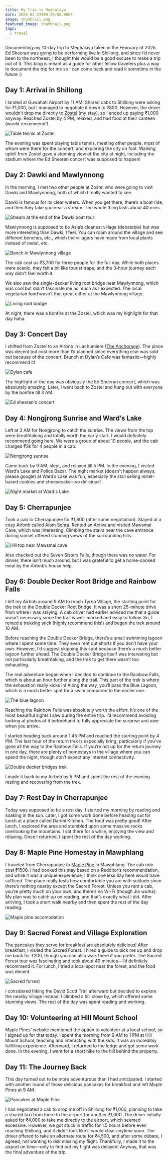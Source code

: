 ```yaml
---
title: My Trip to Meghalaya
date: 2025-02-23T05:20:00.000Z
image: thumbnail.png
featured_image: thumbnail.png
tags:
  - travel
---
```

Documenting my 10-day trip to Meghalaya taken in the February of 2025. Ed Sheeran was going to be performing live in Shillong, and since I’d never been to the northeast, I thought this would be a good excuse to make a trip out of it. This blog is meant as a guide for other fellow travelers plus a way to document the trip for me so I can come back and read it sometime in the future :)

## Day 1: Arrival in Shillong

I landed at Guwahati Airport by 11 AM. Shared cabs to Shillong were asking for ₹1,000, but I managed to negotiate it down to ₹800. However, the driver wouldn’t drop me directly to [Zostel](https://www.zostel.com/zostel/shillong/) (my stay), so I ended up paying ₹1,000 anyway. Reached Zostel by 4 PM, relaxed, and had food at their canteen (would recommend!).

![Table tennis at Zostel](img_4776.jpeg "Table tennis at Zostel")

The evening was spent playing table tennis, meeting other people, most of whom were there for the concert, and exploring the city on foot. Walking uphill from Zostel gave a stunning view of the city at night, including the stadium where the Ed Sheeran concert was supposed to happen!

## Day 2: Dawki and Mawlynnong

In the morning, I met two other people at Zostel who were going to visit Dawki and Mawlynnong, both of which I really wanted to see.

Dawki is famous for its clear waters. When you get there, there’s a boat ride, and then they take you near a stream. The whole thing lasts about 40 mins.

![Stream at the end of the Dawki boat tour](img_4805.jpeg "Stream at the end of the Dawki boat tour")

Mawlynnong is supposed to be Asia’s cleanest village (debatable) but was more interesting than Dawki, I feel. You can roam around the village and see different benches, etc., which the villagers have made from local plants instead of metal, etc.

![Bench in Mawlynnong village](img_4843.jpeg "Bench in Mawlynnong village")

The cab cost us ₹3,700 for three people for the full day. While both places were scenic, they felt a bit like tourist traps, and the 3-hour journey each way didn’t feel worth it.

We also saw the single-decker living root bridge near Mawlynnong, which was cool but didn’t fascinate me as much as I expected. The local vegetarian food wasn’t that great either at the Mawlynnong village.

![Living root bridge](img_4829.jpeg "Living root bridge")

At night, there was a bonfire at the Zostel, which was my highlight for that day haha.

## Day 3: Concert Day

I shifted from Zostel to an Airbnb in Lachumiere ([The Anchorage](https://www.airbnb.co.in/rooms/29950483)). The place was decent but cost more than I’d planned since everything else was sold out because of the concert. Brunch at Dylan’s Cafe was fantastic—highly recommend it! 

![Dylan cafe](img_4852.jpeg "Dylan cafe")

The highlight of the day was obviously the Ed Sheeran concert, which was absolutely amazing. Later, I went back to Zostel and hung out with everyone by the bonfire till 3 AM.

![Ed sheeran's concert](img_4869.jpeg "Ed sheeran's concert")



## Day 4: Nongjrong Sunrise and Ward’s Lake

Left at 3 AM for Nongjrong to catch the sunrise. The views from the top were breathtaking and totally worth the early start. I would definitely recommend going here. We were a group of about 10 people, and the cab charged ₹3k for 4 people in a cab.

![Nongjrong sunrise](img_4897.jpeg "Nongjrong sunrise")

Came back by 9 AM, slept, and relaxed till 5 PM. In the evening, I visited Ward’s Lake and Police Bazar. The night market (doesn't happen always, please google) at Ward’s Lake was fun, especially the stall selling millet-based cookies and cheesecake—so delicious!

![Night market at Ward's Lake](img_4911.jpeg "Night market at Ward's Lake")

## Day 5: Cherrapunjee

Took a cab to Cherrapunjee for ₹1,800 (after some negotiation). Stayed at a cozy Airbnb called [Aiom Sohra](https://www.airbnb.co.in/rooms/1034661654544688044). Rented an Activa and visited Mawsmai Cave, which was interesting. Climbing the stairs near the cave entrance during sunset offered stunning views of the surrounding hills.

![Hill top near Mawsmai cave](img_4934.jpeg "Hill top near Mawsmai cave")

Also checked out the Seven Sisters Falls, though there was no water. For dinner, there isn’t much around, but I was grateful to get a home-cooked meal by the Airbnb’s house help.

## Day 6: Double Decker Root Bridge and Rainbow Falls

I left my Airbnb around 9 AM to reach Tyrna Village, the starting point for the trek to the Double Decker Root Bridge. It was a short 25-minute drive from where I was staying. A cab driver had earlier advised me that a guide wasn’t necessary since the trail is well-marked and easy to follow. So, I rented a trekking stick (highly recommend this!) and began the trek around 10 AM.

Before reaching the Double Decker Bridge, there’s a small swimming lagoon where I spent some time. They even rent out shorts if you don’t have your own. However, I’d suggest skipping this spot because there’s a much better lagoon further ahead. The Double Decker Bridge itself was interesting but not particularly breathtaking, and the trek to get there wasn’t too exhausting.

The real adventure began when I decided to continue to the Rainbow Falls, which is about an hour further along the trail. This part of the trek is where the exhaustion really kicks in! Along the way, you’ll pass the Blue Lagoon, which is a much better spot for a swim compared to the earlier one.

![The blue lagoon](img_4968.jpeg "The blue lagoon")

Reaching the Rainbow Falls was absolutely worth the effort. It’s one of the most beautiful sights I saw during the entire trip. I’d recommend avoiding looking at photos of it beforehand to fully appreciate the surprise and awe when you arrive.

I started heading back around 1:45 PM and reached the starting point by 4 PM. The last hour of the return trek is especially tiring, particularly if you’ve gone all the way to the Rainbow Falls. If you’re not up for the return journey in one day, there are plenty of homestays in the village where you can spend the night, though don’t expect any internet connectivity.

![Double decker bridges trek](img_4990.jpeg "Double decker bridges trek")

I made it back to my Airbnb by 5 PM and spent the rest of the evening resting and recovering from the trek.

## Day 7: Rest Day in Cherrapunjee

Today was supposed to be a rest day. I started my morning by reading and soaking in the sun. Later, I got some work done before heading out for lunch at a place called Darimi Kitchen. The food was pretty good! After lunch, I explored the area and stumbled upon some massive rocks overlooking the mountains. I sat there for a while, enjoying the view and relaxing. Once I returned, I spent the rest of the day working.

## Day 8: Maple Pine Homestay in Mawphlang

I traveled from Cherrapunjee to [Maple Pine](https://maplepine.culturalpursuits.com/what-we-are-2/) in Mawphlang. The cab ride cost ₹1500. I had booked this stay based on a Redditor’s recommendation, and while it was a unique experience, I think one less day here would have sufficed. The place really tests how comfortable you are with solitude since there’s nothing nearby except the Sacred Forest. Unless you rent a cab, you’re pretty much on your own, and there’s no Wi-Fi (though Jio works). My plan was to catch up on reading, and that’s exactly what I did. After arriving, I took a short walk nearby and then spent the rest of the day reading.

![Maple pine accomodation](img_5007.jpeg "Maple pine accomodation")

## Day 9: Sacred Forest and Village Exploration

The pancakes they serve for breakfast are absolutely delicious! After breakfast, I visited the Sacred Forest. I hired a guide to pick me up and drop me back for ₹200, though you can also walk there if you prefer. The Sacred Forest tour was fascinating and took about 40 minutes—I’d definitely recommend it. For lunch, I tried a local spot near the forest, and the food was decent. 

![Sacred forrest](img_5029.jpeg "Sacred forrest")

I considered hiking the David Scott Trail afterward but decided to explore the nearby village instead. I climbed a hill close by, which offered some stunning views. The rest of the day was spent reading and working.

## Day 10: Volunteering at Hill Mount School

Maple Pines’ website mentioned the option to volunteer at a local school, so I signed up for that today. I spent the morning from 9 AM to 1 PM at Hill Mount School, teaching and interacting with the kids. It was an incredibly fulfilling experience. Afterward, I returned to the lodge and got some work done. In the evening, I went for a short hike to the hill behind the property.

## Day 11: The Journey Back

This day turned out to be more adventurous than I had anticipated. I started with another round of those delicious pancakes for breakfast and left Maple Pines at 9 AM. 

![Pancakes at Maple Pine](img_5018.jpeg "Pancakes at Maple Pine")

I had negotiated a cab to drop me off in Shillong for ₹1,000, planning to take a shared taxi from there to the airport for another ₹1,000. The driver initially asked for ₹4,000 to take me directly to the airport, which seemed excessive. However, we got stuck in traffic for 1.5 hours before even reaching Shillong, and it didn’t look like it would clear anytime soon. The driver offered to take an alternate route for ₹4,500, and after some debate, I agreed, not wanting to risk missing my flight. Thankfully, I made it to the airport on time—only to find out my flight was delayed! Anyway, that was the final adventure of the trip.

